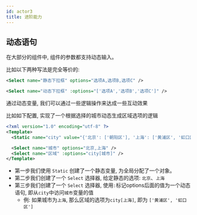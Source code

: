 ```yaml
---
id: actor3
title: 进阶能力
---
```


## 动态语句

在大部分的组件中, 组件的参数都支持动态输入。

比如以下两种写法是完全等价的:
```xml
<Select name="静态下拉框" options="选项A,选项B,选项C" />
```

```xml
<Select name="动态下拉框" :options="['选项A','选项B','选项C']" />
```

通过动态变量, 我们可以通过一些逻辑操作来达成一些互动效果

比如如下配置, 实现了一个根据选择的城市动态生成区域选项的逻辑

```xml layoutTemplate
<?xml version="1.0" encoding="utf-8" ?>
<Template>
  <Static name="city" value="{'北京': ['朝阳区'], '上海': ['黄浦区', '虹口区']}" />

  <Select name="城市" options="北京,上海" />
  <Select name="区域" :options="city[城市]" />
</Template>
```
- 第一步我们使用 `Static` 创建了一个静态变量, 为全局分配了一个对象。
- 第二步我们创建了一个 `Select` 选择器, 给定静态的选项: `北京`、`上海`
- 第三步我们创建了一个 `Select` 选择器, 使用`:`标记options后面的值为一个动态语句, 即从`city`中访问`城市`变量的值
  - 例: 如果城市为`上海`, 那么区域的选项为`city[上海]`, 即为 `['黄浦区', '虹口区']`
